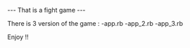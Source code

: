 --- That is a fight game ---

There is 3 version of the game :
-app.rb
-app_2.rb
-app_3.rb

Enjoy !!

